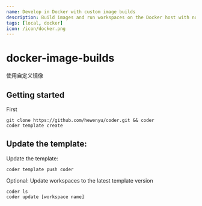 ```yaml
---
name: Develop in Docker with custom image builds
description: Build images and run workspaces on the Docker host with no image registry required
tags: [local, docker]
icon: /icon/docker.png
---
```


# docker-image-builds

使用自定义镜像

## Getting started

First

```console
git clone https://github.com/hewenyu/coder.git && coder
coder template create
```

## Update the template:


Update the template:

```console
coder template push coder
```

Optional: Update workspaces to the latest template version

```console
coder ls
coder update [workspace name]
```

